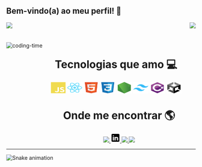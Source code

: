 ## Bem-vindo(a) ao meu perfil! 🌟

<div>
  <img height="180em" src="https://github-readme-stats.vercel.app/api?username=MedusaGabriel&show_icons=true&theme=radical&include_all_commits=true&count_private=true"/>
  <img align="right" height="180em" src="https://github-readme-stats.vercel.app/api/top-langs/?username=MedusaGabriel&layout=compact&langs_count=16&theme=radical"/>
</div>
<br>

<div align="center"> 
  <div style="display: inline_block"><br>
    <img align="left" height="250" alt="coding-time" src="https://media.giphy.com/media/qgQUggAC3Pfv687qPC/giphy.gif">
    <h1 align="center">Tecnologias que amo 💻</h1>
    <img align="center" height="30" width="40" alt="js-icon" src="https://raw.githubusercontent.com/devicons/devicon/master/icons/javascript/javascript-plain.svg">
    <img align="center" height="30" width="40" alt="react-icon" src="https://raw.githubusercontent.com/devicons/devicon/master/icons/react/react-original.svg">
    <img align="center" height="30" width="40" alt="html-icon" src="https://raw.githubusercontent.com/devicons/devicon/master/icons/html5/html5-original.svg">
    <img align="center" height="30" width="40" alt="css-icon" src="https://raw.githubusercontent.com/devicons/devicon/master/icons/css3/css3-original.svg">
    <img align="center" height="30" width="40" alt="nodejs-icon" src="https://raw.githubusercontent.com/devicons/devicon/master/icons/nodejs/nodejs-original.svg">
    <img align="center" height="30" width="40" alt="tailwind-icon" src="https://raw.githubusercontent.com/devicons/devicon/master/icons/tailwindcss/tailwindcss-plain.svg">
    <img align="center" height="30" width="40" alt="csharp-icon" src="https://raw.githubusercontent.com/devicons/devicon/master/icons/csharp/csharp-original.svg">
    <img align="center" height="30" width="40" alt="unity-icon" src="https://raw.githubusercontent.com/devicons/devicon/master/icons/unity/unity-original.svg">
  </div>

  <h1 align="center">Onde me encontrar 🌎</h1>
  <a href="mailto:medusagabriel@gmail.com">
    <img width="30" src="https://raw.githubusercontent.com/simple-icons/simple-icons/develop/icons/gmail.svg">
  </a>
  <a href="https://www.linkedin.com/in/medusagabriel">
    <img width="25" src="https://raw.githubusercontent.com/simple-icons/simple-icons/develop/icons/linkedin.svg">
  </a>
  <a href="https://www.youtube.com/@MedusaGabrielDev">
    <img width="35" src="https://raw.githubusercontent.com/simple-icons/simple-icons/develop/icons/youtube.svg">
  </a>
  <a href="https://www.instagram.com/medusagabriel">
    <img width="25" src="https://raw.githubusercontent.com/simple-icons/simple-icons/develop/icons/instagram.svg">
  </a>
</div>

---

![Snake animation](https://github.com/MedusaGabriel/MedusaGabriel/blob/output/github-contribution-grid-snake.svg)
